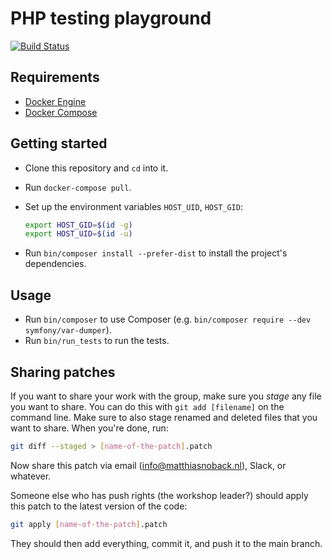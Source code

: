 # PHP testing playground

[![Build Status](https://travis-ci.org/matthiasnoback/test-first-application-development-workshop.svg?branch=master)](https://travis-ci.org/matthiasnoback/test-first-application-development-workshop)

## Requirements

- [Docker Engine](https://docs.docker.com/engine/installation/)
- [Docker Compose](https://docs.docker.com/compose/install/)

## Getting started

- Clone this repository and `cd` into it.
- Run `docker-compose pull`.
- Set up the environment variables `HOST_UID`, `HOST_GID`:

  ```bash
  export HOST_GID=$(id -g)
  export HOST_UID=$(id -u)
  ```

- Run `bin/composer install --prefer-dist` to install the project's dependencies.

## Usage

- Run `bin/composer` to use Composer (e.g. `bin/composer require --dev symfony/var-dumper`).
- Run `bin/run_tests` to run the tests.

## Sharing patches

If you want to share your work with the group, make sure you _stage_ any file you want to share. You can do this with `git add [filename]` on the command line. Make sure to also stage renamed and deleted files that you want to share. When you're done, run:

```bash
git diff --staged > [name-of-the-patch].patch
```

Now share this patch via email ([info@matthiasnoback.nl](mailto:info@matthiasnoback.nl)), Slack, or whatever.

Someone else who has push rights (the workshop leader?) should apply this patch to the latest version of the code:

```bash
git apply [name-of-the-patch].patch
```

They should then add everything, commit it, and push it to the main branch.
